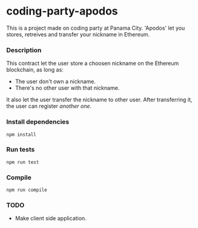 # coding-party-apodos
This is a project made on coding party at Panama City. 'Apodos' let you stores, retreives and transfer your nickname in Ethereum.

### Description
This contract let the user store a choosen nickname on the Ethereum blockchain, as long as:
- The user don't own a nickname.
- There's no other user with that nickname.

It also let the user transfer the nickname to other user. After transferring it, the user can register *another one*.

### Install dependencies
`npm install`

### Run tests
`npm run test`

### Compile
`npm run compile`

### TODO
- Make client side application.
